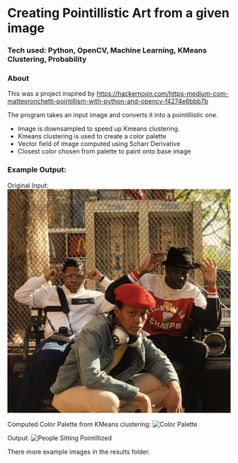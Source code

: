 # Creating Pointillistic Art from a given image
### Tech used: Python, OpenCV, Machine Learning, KMeans Clustering, Probability

### About
This was a project inspired by https://hackernoon.com/https-medium-com-matteoronchetti-pointillism-with-python-and-opencv-f4274e6bbb7b

The program takes an input image and converts it into a pointillistic one. 
* Image is downsampled to speed up Kmeans clustering. 
* Kmeans clustering is used to create a color palette
* Vector field of image computed using Scharr Derivative
* Closest color chosen from palette to paint onto base image

### Example Output:

Original Input:
![People sitting](./output/shrunkImage.jpg)

Computed Color Palette from KMeans clustering:
![Color Palette](./output/orginalPaletteColors.jpg)

Output:
![People Sitting Pointillized](./output/pointillizedImage.jpg)


There  more example images in the results folder.